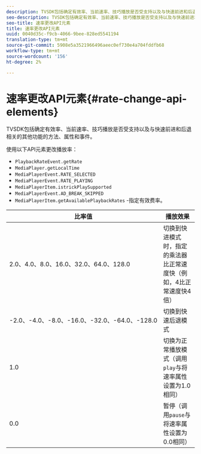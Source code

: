```yaml
---
description: TVSDK包括确定有效率、当前速率、技巧播放是否受支持以及与快速前进和后退相关的其他功能的方法、属性和事件。
seo-description: TVSDK包括确定有效率、当前速率、技巧播放是否受支持以及与快速前进和后退相关的其他功能的方法、属性和事件。
seo-title: 速率更改API元素
title: 速率更改API元素
uuid: 0040d35c-f9cb-4066-9bee-828ed5541194
translation-type: tm+mt
source-git-commit: 5908e5a3521966496aeec0ef730e4a704fddfb68
workflow-type: tm+mt
source-wordcount: '156'
ht-degree: 2%

---
```



# 速率更改API元素{#rate-change-api-elements}

TVSDK包括确定有效率、当前速率、技巧播放是否受支持以及与快速前进和后退相关的其他功能的方法、属性和事件。

<!--<a id="section_36576E92DE6343AEBD0BBD662502365D"></a>-->

使用以下API元素更改播放率：

* `PlaybackRateEvent.getRate`
* `MediaPlayer.getLocalTime`
* `MediaPlayerEvent.RATE_SELECTED`
* `MediaPlayerEvent.RATE_PLAYING`
* `MediaPlayerItem.istrickPlaySupported`
* `MediaPlayerEvent.AD_BREAK_SKIPPED`
* `MediaPlayerItem.getAvailablePlaybackRates` -指定有效费率。

| 比率值 | 播放效果 |
|---|---|
| 2.0、4.0、8.0、16.0、32.0、64.0、128.0 | 切换到快进模式时，指定的乘法器比正常速度快（例如，4比正常速度快4倍） |
| -2.0、-4.0、-8.0、-16.0、-32.0、-64.0、-128.0 | 切换到快速后退模式 |
| 1.0 | 切换为正常播放模式（调用`play`与将速率属性设置为1.0相同） |
| 0.0 | 暂停（调用`pause`与将速率属性设置为0.0相同） |

